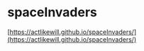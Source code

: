 # spaceInvaders
[https://actlikewill.github.io/spaceInvaders/](https://actlikewill.github.io/spaceInvaders/)
